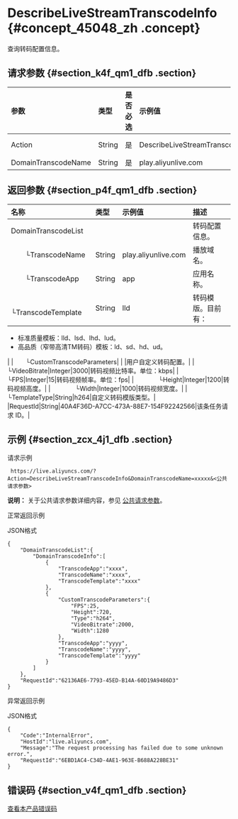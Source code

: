 # DescribeLiveStreamTranscodeInfo {#concept_45048_zh .concept}

查询转码配置信息。

## 请求参数 {#section_k4f_qm1_dfb .section}

|参数|类型|是否必选|示例值|描述|
|:-|:-|:---|:--|:-|
|Action|String|是|DescribeLiveStreamTranscodeInfo|系统规定参数。取值：DescribeLiveStreamTranscodeInfo|
|DomainTranscodeName|String|是|play.aliyunlive.com|您的加速域名。|

## 返回参数 {#section_p4f_qm1_dfb .section}

|名称|类型|示例值|描述|
|:-|:-|:--|:-|
|DomainTranscodeList| | |转码配置信息。|
|  └TranscodeName|String|play.aliyunlive.com|播放域名。|
|  └TranscodeApp|String|app|应用名称。|
|  └TranscodeTemplate|String|lld| 转码模版。目前有：

 -   标准质量模板：lld、lsd、lhd、lud。
-   高品质（窄带高清TM转码）模板：ld、sd、hd、ud。

 |
|  └CustomTranscodeParameters| | |用户自定义转码配置。|
|    └VideoBitrate|Integer|3000|转码视频比特率。单位：kbps|
|    └FPS|Integer|15|转码视频帧率。单位：fps|
|    └Height|Integer|1200|转码视频高度。|
|    └Width|Integer|1000|转码视频宽度。|
|    └TemplateType|String|h264|自定义转码模版类型。|
|RequestId|String|40A4F36D-A7CC-473A-88E7-154F92242566|该条任务请求 ID。|

## 示例 {#section_zcx_4j1_dfb .section}

请求示例

```
 https://live.aliyuncs.com/?Action=DescribeLiveStreamTranscodeInfo&DomainTranscodeName=xxxxx&<公共请求参数>
```

**说明：** 关于公共请求参数详细内容，参见 [公共请求参数](cn.zh-CN/API参考/调用方式/公共参数.md#)。

正常返回示例

JSON格式

```
{
    "DomainTranscodeList":{
        "DomainTranscodeInfo":[
            {
                "TranscodeApp":"xxxx",
                "TranscodeName":"xxxx",
                "TranscodeTemplate":"xxxx"
            },
            {
                "CustomTranscodeParameters":{
                    "FPS":25,
                    "Height":720,
                    "Type":"h264",
                    "VideoBitrate":2000,
                    "Width":1280
                },
                "TranscodeApp":"yyyy",
                "TranscodeName":"yyyy",
                "TranscodeTemplate":"yyyy"
            }
        ]
    },
    "RequestId":"62136AE6-7793-45ED-B14A-60D19A9486D3"
}
```

异常返回示例

JSON格式

```
{
    "Code":"InternalError",
    "HostId":"live.aliyuncs.com",
    "Message":"The request processing has failed due to some unknown error.",
    "RequestId":"6EBD1AC4-C34D-4AE1-963E-B688A228BE31"
}
```

## 错误码 {#section_v4f_qm1_dfb .section}

[查看本产品错误码](https://error-center.aliyun.com/status/product/live)

